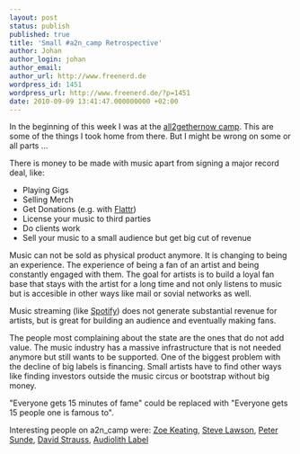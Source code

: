 ```yaml
---
layout: post
status: publish
published: true
title: 'Small #a2n_camp Retrospective'
author: Johan
author_login: johan
author_email:
author_url: http://www.freenerd.de
wordpress_id: 1451
wordpress_url: http://www.freenerd.de/?p=1451
date: 2010-09-09 13:41:47.000000000 +02:00
---
```

In the beginning of this week I was at the <a href="http://www.a-2-n.de/">all2gethernow camp</a>. This are some of the things I took home from there. But I might be wrong on some or all parts ...

There is money to be made with music apart from signing a major record deal, like:
<ul>
	<li>Playing Gigs</li>
	<li>Selling Merch</li>
	<li>Get Donations (e.g. with <a href="http://flattr.com/">Flattr</a>)</li>
	<li>License your music to third parties</li>
	<li>Do clients work</li>
	<li>Sell your music to a small audience but get big cut of revenue</li>
</ul>

Music can not be sold as physical product anymore. It is changing to being an experience. The experience of being a fan of an artist and being constantly engaged with them. The goal for artists is to build a loyal fan base that stays with the artist for a long time and not only listens to music but is accesible in other ways like mail or sovial networks as well.

Music streaming (like <a href="http://www.spotify.com/">Spotify</a>) does not generate substantial revenue for artists, but is great for building an audience and eventually making fans.

The people most complaining about the state are the ones that do not add value. The music industry has a massive infrastructure that is not needed anymore but still wants to be supported. One of the biggest problem with the decline of big labels is financing. Small artists have to find other ways like finding investors outside the music circus or bootstrap without big money.

"Everyone gets 15 minutes of fame" could be replaced with "Everyone gets 15 people one is famous to".

Interesting people on a2n_camp were: <a href="http://twitter.com/zoecello">Zoe Keating</a>, <a href="http://twitter.com/solobasssteve">Steve Lawson</a>, <a href="http://twitter.com/brokep">Peter Sunde</a>, <a href="http://www.facebook.com/NiteLifeNiteDeath">David Strauss</a>, <a href="http://twitter.com/audiolith">Audiolith Label</a> 
